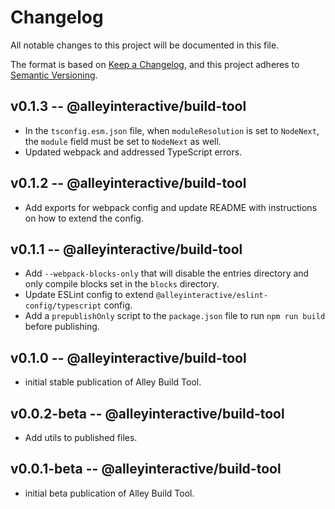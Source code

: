 # Changelog

All notable changes to this project will be documented in this file.

The format is based on [Keep a Changelog](https://keepachangelog.com/en/1.0.0/),
and this project adheres to [Semantic Versioning](https://semver.org/spec/v2.0.0.html).

## v0.1.3 -- @alleyinteractive/build-tool

- In the `tsconfig.esm.json` file, when `moduleResolution` is set to `NodeNext`, the `module` field must be set to `NodeNext` as well.
- Updated webpack and addressed TypeScript errors.

## v0.1.2 -- @alleyinteractive/build-tool

- Add exports for webpack config and update README with instructions on how to extend the config.

## v0.1.1 -- @alleyinteractive/build-tool

- Add `--webpack-blocks-only` that will disable the entries directory and only compile blocks set in the `blocks` directory.
- Update ESLint config to extend `@alleyinteractive/eslint-config/typescript` config.
- Add a `prepublishOnly` script to the `package.json` file to run `npm run build` before publishing.

## v0.1.0 -- @alleyinteractive/build-tool

- initial stable publication of Alley Build Tool.

## v0.0.2-beta -- @alleyinteractive/build-tool

- Add utils to published files.

## v0.0.1-beta -- @alleyinteractive/build-tool

- initial beta publication of Alley Build Tool.
